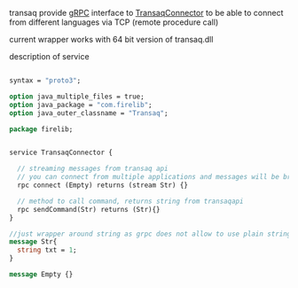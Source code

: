 transaq provide [gRPC](https://grpc.io/) interface to 
[TransaqConnector](https://www.finam.ru/howtotrade/tconnector/)
to be able to connect from different languages via TCP (remote procedure call) 


current wrapper works with 64 bit version of transaq.dll

description of service

```protobuf

syntax = "proto3";

option java_multiple_files = true;
option java_package = "com.firelib";
option java_outer_classname = "Transaq";

package firelib;


service TransaqConnector {

  // streaming messages from transaq api
  // you can connect from multiple applications and messages will be broadcasted
  rpc connect (Empty) returns (stream Str) {}

  // method to call command, returns string from transaqapi
  rpc sendCommand(Str) returns (Str){}
}

//just wrapper around string as grpc does not allow to use plain string in interface
message Str{
  string txt = 1;
}

message Empty {}


```